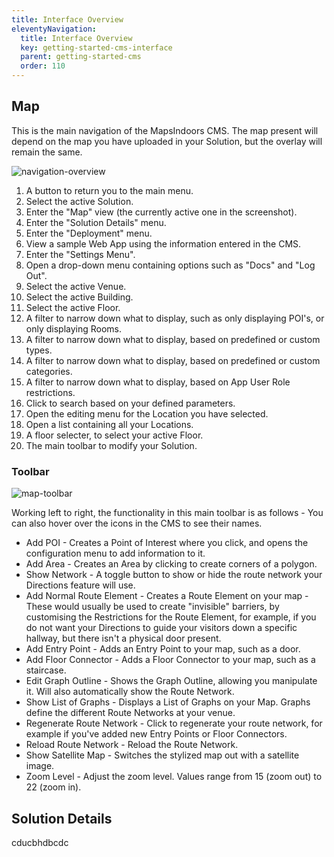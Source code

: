 ```yaml
---
title: Interface Overview
eleventyNavigation:
  title: Interface Overview
  key: getting-started-cms-interface
  parent: getting-started-cms
  order: 110
---
```


## Map

This is the main navigation of the MapsIndoors CMS. The map present will depend on the map you have uploaded in your Solution, but the overlay will remain the same.

![navigation-overview](/assets/getting-started/cms/navigation-overview.png)

1. A button to return you to the main menu.
1. Select the active Solution.
1. Enter the "Map" view (the currently active one in the screenshot).
1. Enter the "Solution Details" menu.
1. Enter the "Deployment" menu.
1. View a sample Web App using the information entered in the CMS.
1. Enter the "Settings Menu".
1. Open a drop-down menu containing options such as "Docs" and "Log Out".
1. Select the active Venue.
1. Select the active Building.
1. Select the active Floor.
1. A filter to narrow down what to display, such as only displaying POI's, or only displaying Rooms.
1. A filter to narrow down what to display, based on predefined or custom types.
1. A filter to narrow down what to display, based on predefined or custom categories.
1. A filter to narrow down what to display, based on App User Role restrictions.
1. Click to search based on your defined parameters.
1. Open the editing menu for the Location you have selected.
1. Open a list containing all your Locations.
1. A floor selecter, to select your active Floor.
1. The main toolbar to modify your Solution.

### Toolbar

![map-toolbar](/assets/getting-started/cms/map-toolbar.png)

Working left to right, the functionality in this main toolbar is as follows - You can also hover over the icons in the CMS to see their names.

* Add POI - Creates a Point of Interest where you click, and opens the configuration menu to add information to it.
* Add Area - Creates an Area by clicking to create corners of a polygon.
* Show Network - A toggle button to show or hide the route network your Directions feature will use.
* Add Normal Route Element - Creates a Route Element on your map - These would usually be used to create "invisible" barriers, by customising the Restrictions for the Route Element, for example, if you do not want your Directions to guide your visitors down a specific hallway, but there isn't a physical door present.
* Add Entry Point - Adds an Entry Point to your map, such as a door.
* Add Floor Connector - Adds a Floor Connector to your map, such as a staircase.
* Edit Graph Outline - Shows the Graph Outline, allowing you manipulate it. Will also automatically show the Route Network.
* Show List of Graphs - Displays a List of Graphs on your Map. Graphs define the different Route Networks at your venue.
* Regenerate Route Network - Click to regenerate your route network, for example if you've added new Entry Points or Floor Connectors.
* Reload Route Network - Reload the Route Network.
* Show Satellite Map - Switches the stylized map out with a satellite image.
* Zoom Level - Adjust the zoom level. Values range from 15 (zoom out) to 22 (zoom in).

## Solution Details

cducbhdbcdc
